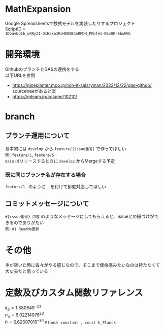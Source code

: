# MathExpansion
Google Spreadsheetsで数式モデルを実装したりするプロジェクト  
ScriptID =  
`1DbavNp1b_wXRyII-Q1Hsxa1RoHDOSBJmRPDH_PRbfe1-BSv0K-6boWWc`  

  
# 開発環境  
GithubのブランチとGASの連携をする  
以下URLを参照  
- https://pineplanter.moo.jp/non-it-salaryman/2022/12/22/gas-github/  
sourcetreeがあると楽  
- https://mteam.jp/column/10210/  

  
# branch
## ブランチ運用について
基本的には `develop` から `feature/{issue番号}` で作ってほしい  
例: `feature/1`, `feature/5`  
`main` はリリースするときに `develop` からMergeする予定 

  
### 既に同じブランチ名が存在する場合  
`feature/1_` のように `_` を付けて都度対応してほしい 

  
## コミットメッセージについて
`#{issue番号} 内容` のようなメッセージにしてもらえると、issueとの紐づけができるのでありがたい  
例: `#1 ReadMe更新`  

  
# その他  
手が空いた時に各々がやる感じなので、そこまで使命感みたいなのは持たなくて大丈夫だと思っている  

# 定数及びカスタム関数リファレンス

$k_b = 1.380649^{-23}$  
$n_a = 6.02214076^{23}$  
$h = 6.62607015^{-34}$ `Planck constant , const h_Planck`  
